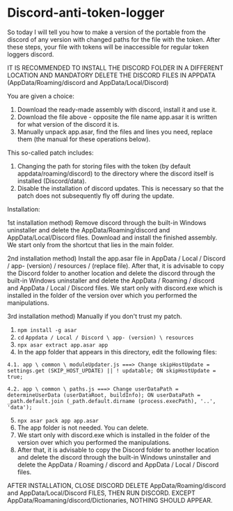 # Discord-anti-token-logger

So today I will tell you how to make a version of the portable from the discord of any version with changed paths for the file with the token.
After these steps, your file with tokens will be inaccessible for regular token loggers discord.

IT IS RECOMMENDED TO INSTALL THE DISCORD FOLDER IN A DIFFERENT LOCATION AND MANDATORY DELETE THE DISCORD FILES IN APPDATA (AppData/Roaming/discord and AppData/Local/Discord)

You are given a choice:
1) Download the ready-made assembly with discord, install it and use it.
2) Download the file above - opposite the file name app.asar it is written for what version of the discord it is.
3) Manually unpack app.asar, find the files and lines you need, replace them (the manual for these operations below).

This so-called patch includes:
1) Changing the path for storing files with the token (by default appdata/roaming/discord) to the directory where the discord itself is installed (Discord/data).
2) Disable the installation of discord updates. This is necessary so that the patch does not subsequently fly off during the update.

Installation:

1st installation method) Remove discord through the built-in Windows uninstaller and delete the AppData/Roaming/discord and AppData/Local/Discord files. Download and install the finished assembly. We start only from the shortcut that lies in the main folder.

2nd installation method) Install the app.asar file in AppData / Local / Discord / app- (version) / resources / (replace file). After that, it is advisable to copy the Discord folder to another location and delete the discord through the built-in Windows uninstaller and delete the AppData / Roaming / discord and AppData / Local / Discord files. We start only with discord.exe which is installed in the folder of the version over which you performed the manipulations.

3rd installation method) Manually if you don't trust my patch.

  1. `npm install -g asar`
  2. `cd` `Appdata / Local / Discord \ app- (version) \ resources`
  3. `npx asar extract app.asar app`
  4. In the app folder that appears in this directory, edit the following files:

    4.1. app \ common \ moduleUpdater.js ===> Change skipHostUpdate = settings.get (SKIP_HOST_UPDATE) || ! updatable; ON skipHostUpdate = true;

    4.2. app \ common \ paths.js ===> Change userDataPath = determineUserData (userDataRoot, buildInfo); ON userDataPath = _path.default.join (_path.default.dirname (process.execPath), '..', 'data');
  
  5. `npx asar pack app app.asar`
  6. The app folder is not needed. You can delete.
  7. We start only with discord.exe which is installed in the folder of the version over which you performed the manipulations.
  8. After that, it is advisable to copy the Discord folder to another location and delete the discord through the built-in Windows uninstaller and delete the AppData / Roaming / discord and AppData / Local / Discord files.

AFTER INSTALLATION, CLOSE DISCORD DELETE AppData/Roaming/discord and AppData/Local/Discord FILES, THEN RUN DISCORD. EXCEPT AppData/Roamaning/discord/Dictionaries, NOTHING SHOULD APPEAR.
